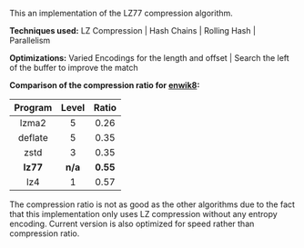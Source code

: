 This an implementation of the LZ77 compression algorithm.

**Techniques used:** LZ Compression | Hash Chains | Rolling Hash | Parallelism

**Optimizations:** Varied Encodings for the length and offset | Search the left of the buffer to improve the match

**Comparison of the compression ratio for [enwik8](https://www.mattmahoney.net/dc/text.html):**

| Program | Level | Ratio |
|:-:|:-:|:-:|
| lzma2 | 5 | 0.26 |
| deflate | 5 | 0.35 |
| zstd | 3 | 0.35 |
| **lz77** | **n/a** | **0.55** |
| lz4 | 1 | 0.57 |

The compression ratio is not as good as the other algorithms due to the fact that this implementation only uses LZ compression without any entropy encoding. Current version is also optimized for speed rather than compression ratio.
